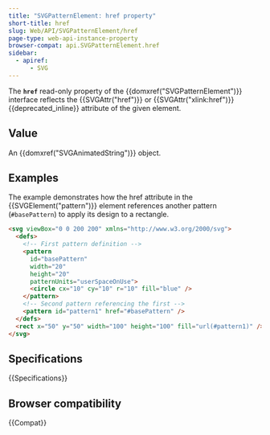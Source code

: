 ```yaml
---
title: "SVGPatternElement: href property"
short-title: href
slug: Web/API/SVGPatternElement/href
page-type: web-api-instance-property
browser-compat: api.SVGPatternElement.href
sidebar:
  - apiref:
      - SVG
---
```


The **`href`** read-only property of the {{domxref("SVGPatternElement")}} interface reflects the {{SVGAttr("href")}} or {{SVGAttr("xlink:href")}} {{deprecated_inline}} attribute of the given element.

## Value

An {{domxref("SVGAnimatedString")}} object.

## Examples

The example demonstrates how the href attribute in the {{SVGElement("pattern")}} element references another pattern (`#basePattern`) to apply its design to a rectangle.

```html
<svg viewBox="0 0 200 200" xmlns="http://www.w3.org/2000/svg">
  <defs>
    <!-- First pattern definition -->
    <pattern
      id="basePattern"
      width="20"
      height="20"
      patternUnits="userSpaceOnUse">
      <circle cx="10" cy="10" r="10" fill="blue" />
    </pattern>
    <!-- Second pattern referencing the first -->
    <pattern id="pattern1" href="#basePattern" />
  </defs>
  <rect x="50" y="50" width="100" height="100" fill="url(#pattern1)" />
</svg>
```

## Specifications

{{Specifications}}

## Browser compatibility

{{Compat}}
